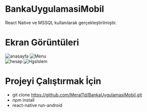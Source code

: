 # BankaUygulamasiMobil
React Native ve MSSQL kullanılarak gerçekleştirilmiştir.
</br>
# Ekran Görüntüleri
![anasayfa](https://user-images.githubusercontent.com/26633192/78393704-020b0200-75f3-11ea-822e-352afd768b60.PNG)
![Menu](https://user-images.githubusercontent.com/26633192/78393734-13540e80-75f3-11ea-817a-79241dd7dfe4.PNG)
</br>
![hesap](https://user-images.githubusercontent.com/26633192/78393772-25ce4800-75f3-11ea-952c-0380a1f00afa.PNG)
![HgsIslem](https://user-images.githubusercontent.com/26633192/78393784-29fa6580-75f3-11ea-9dbd-869fc7bb33fd.PNG)

# Projeyi Çalıştırmak İçin
- git clone https://github.com/MeralTd/BankaUygulamasiMobil.git
- npm install
- react-native run-android

